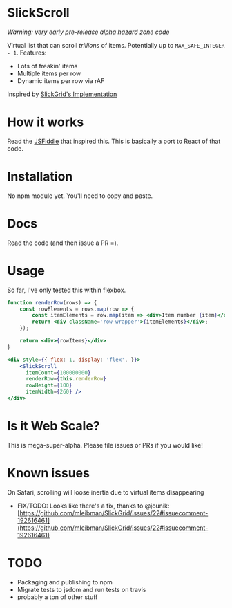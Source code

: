 # SlickScroll

_Warning: very early pre-release alpha hazard zone code_

Virtual list that can scroll *trillions* of items. Potentially up to `MAX_SAFE_INTEGER - 1`. Features:

* Lots of freakin' items
* Multiple items per row
* Dynamic items per row via rAF

Inspired by [SlickGrid's Implementation](https://github.com/mleibman/SlickGrid/issues/22) 

# How it works

Read the [JSFiddle](http://jsfiddle.net/SDa2B/4/) that inspired this. This is basically a port to React of that code.

# Installation

No npm module yet. You'll need to copy and paste.

# Docs

Read the code (and then issue a PR =).

# Usage

So far, I've only tested this within flexbox.

```jsx
function renderRow(rows) => {
    const rowElements = rows.map(row => {
        const itemElements = row.map(item => <div>Item number {item}</div>)
        return <div className='row-wrapper'>{itemElements}</div>;
    });

    return <div>{rowItems}</div>
}

<div style={{ flex: 1, display: 'flex', }}>
    <SlickScroll
      itemCount={100000000}
      renderRow={this.renderRow}
      rowHeight={100}
      itemWidth={260} />
</div>
```

# Is it Web Scale?

This is mega-super-alpha. Please file issues or PRs if you would like!

# Known issues

On Safari, scrolling will loose inertia due to virtual items disappearing
- FIX/TODO: Looks like there's a fix, thanks to @jounik: [https://github.com/mleibman/SlickGrid/issues/22#issuecomment-192616461](https://github.com/mleibman/SlickGrid/issues/22#issuecomment-192616461)
# TODO

- Packaging and publishing to npm
- Migrate tests to jsdom and run tests on travis
- probably a ton of other stuff
